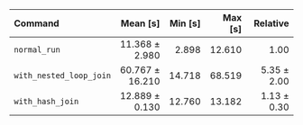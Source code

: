 | Command | Mean [s] | Min [s] | Max [s] | Relative |
|:---|---:|---:|---:|---:|
| `normal_run` | 11.368 ± 2.980 | 2.898 | 12.610 | 1.00 |
| `with_nested_loop_join` | 60.767 ± 16.210 | 14.718 | 68.519 | 5.35 ± 2.00 |
| `with_hash_join` | 12.889 ± 0.130 | 12.760 | 13.182 | 1.13 ± 0.30 |
